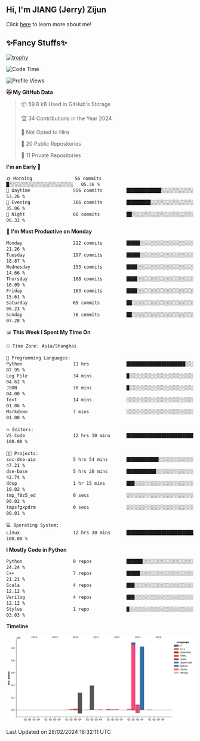 ## Hi, I'm JIANG (Jerry) Zijun

Click [here](https://jzjerry.github.io/about/) to learn more about me!

## ✨Fancy Stuffs✨
[![trophy](https://github-profile-trophy.vercel.app/?username=jzjerry&theme=onedark)](https://github.com/ryo-ma/github-profile-trophy)
<!--START_SECTION:waka-->
![Code Time](http://img.shields.io/badge/Code%20Time-269%20hrs%2036%20mins-blue)

![Profile Views](http://img.shields.io/badge/Profile%20Views-1-blue)

**🐱 My GitHub Data** 

> 📦 59.8 kB Used in GitHub's Storage 
 > 
> 🏆 34 Contributions in the Year 2024
 > 
> 🚫 Not Opted to Hire
 > 
> 📜 20 Public Repositories 
 > 
> 🔑 11 Private Repositories 
 > 
**I'm an Early 🐤** 

```text
🌞 Morning                56 commits          █░░░░░░░░░░░░░░░░░░░░░░░░   05.36 % 
🌆 Daytime                556 commits         █████████████░░░░░░░░░░░░   53.26 % 
🌃 Evening                366 commits         █████████░░░░░░░░░░░░░░░░   35.06 % 
🌙 Night                  66 commits          ██░░░░░░░░░░░░░░░░░░░░░░░   06.32 % 
```
📅 **I'm Most Productive on Monday** 

```text
Monday                   222 commits         █████░░░░░░░░░░░░░░░░░░░░   21.26 % 
Tuesday                  197 commits         █████░░░░░░░░░░░░░░░░░░░░   18.87 % 
Wednesday                153 commits         ████░░░░░░░░░░░░░░░░░░░░░   14.66 % 
Thursday                 168 commits         ████░░░░░░░░░░░░░░░░░░░░░   16.09 % 
Friday                   163 commits         ████░░░░░░░░░░░░░░░░░░░░░   15.61 % 
Saturday                 65 commits          ██░░░░░░░░░░░░░░░░░░░░░░░   06.23 % 
Sunday                   76 commits          ██░░░░░░░░░░░░░░░░░░░░░░░   07.28 % 
```


📊 **This Week I Spent My Time On** 

```text
🕑︎ Time Zone: Asia/Shanghai

💬 Programming Languages: 
Python                   11 hrs              ██████████████████████░░░   87.95 % 
Log File                 34 mins             █░░░░░░░░░░░░░░░░░░░░░░░░   04.62 % 
JSON                     30 mins             █░░░░░░░░░░░░░░░░░░░░░░░░   04.00 % 
Text                     14 mins             ░░░░░░░░░░░░░░░░░░░░░░░░░   01.86 % 
Markdown                 7 mins              ░░░░░░░░░░░░░░░░░░░░░░░░░   01.00 % 

🔥 Editors: 
VS Code                  12 hrs 30 mins      █████████████████████████   100.00 % 

🐱‍💻 Projects: 
soc-dse-aio              5 hrs 54 mins       ████████████░░░░░░░░░░░░░   47.21 % 
dse-base                 5 hrs 20 mins       ███████████░░░░░░░░░░░░░░   42.74 % 
ddsp                     1 hr 15 mins        ███░░░░░░░░░░░░░░░░░░░░░░   10.02 % 
tmp_f0z5_ed              0 secs              ░░░░░░░░░░░░░░░░░░░░░░░░░   00.02 % 
tmpsfgxpdrm              0 secs              ░░░░░░░░░░░░░░░░░░░░░░░░░   00.01 % 

💻 Operating System: 
Linux                    12 hrs 30 mins      █████████████████████████   100.00 % 
```

**I Mostly Code in Python** 

```text
Python                   8 repos             ██████░░░░░░░░░░░░░░░░░░░   24.24 % 
C++                      7 repos             █████░░░░░░░░░░░░░░░░░░░░   21.21 % 
Scala                    4 repos             ███░░░░░░░░░░░░░░░░░░░░░░   12.12 % 
Verilog                  4 repos             ███░░░░░░░░░░░░░░░░░░░░░░   12.12 % 
Stylus                   1 repo              █░░░░░░░░░░░░░░░░░░░░░░░░   03.03 % 
```



**Timeline**

![Lines of Code chart](https://raw.githubusercontent.com/Jzjerry/Jzjerry/main/assets/bar_graph.png)


 Last Updated on 28/02/2024 18:32:11 UTC
<!--END_SECTION:waka-->
